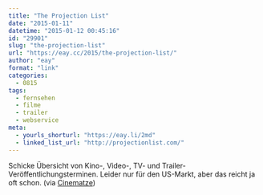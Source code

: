 ```yaml
---
title: "The Projection List"
date: "2015-01-11"
datetime: "2015-01-12 00:45:16"
id: "29901"
slug: "the-projection-list"
url: "https://eay.cc/2015/the-projection-list/"
author: "eay"
format: "link"
categories:
  - 0815
tags:
  - fernsehen
  - filme
  - trailer
  - webservice
meta:
  - yourls_shorturl: "https://eay.li/2md"
  - linked_list_url: "http://projectionlist.com/"
---
```


Schicke Übersicht von Kino-, Video-, TV- und Trailer-Veröffentlichungsterminen. Leider nur für den US-Markt, aber das reicht ja oft schon. (via [Cinematze](http://cinematze.com/post/107631561079/the-projection-list))
